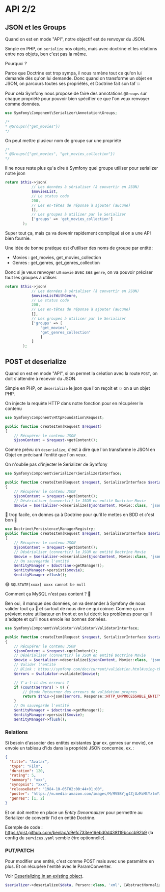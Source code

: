 # API 2/2

## JSON et les Groups

Quand on est en mode "API", notre objectif est de renvoyer du JSON.

Simple en PHP, on `serialize` nos objets, mais avec doctrine et les relations entre nos objets, ben c'est pas la même.

Pourquoi ?

Parce que Doctrine est trop sympa, il nous ramène tout ce qu'on lui demande dès qu'on lui demande.
Donc quand on transforme un objet en JSON, on parcours toutes ses propriétés, et Doctrine fait son taf 💥

Pour cela Symfony nous propose de faire des annotations `@Groups` sur chaque propriété pour pouvoir bien spécifier ce que l'on veux renvoyer comme données.

```php
use Symfony\Component\Serializer\Annotation\Groups;

/*
* @Groups({"get_movies"})
*/
```

On peut mettre plusieur nom de groupe sur une propriété

```php
/*
* @Groups({"get_movies", "get_movies_collection"})
*/
```

Il ne nous reste plus qu'a dire à Symfony quel groupe utiliser pour serializer notre json

```php
return $this->json(
            // Les données à sérialiser (à convertir en JSON)
            $moviesList,
            // Le status code
            200,
            // Les en-têtes de réponse à ajouter (aucune)
            [],
            // Les groupes à utiliser par le Serializer
            ['groups' => 'get_movies_collection']
        );
```

Super tout ça, mais ça va devenir rapidement compliqué si on a une API bien fournie.

Une idée de bonne pratique est d'utiliser des noms de groupe par entité :

* Movies : get_movies, get_movies_collection
* Genres : get_genres, get_genres_collection

Donc si je veux renvoyer un `movie` avec ses `genre`, on va pouvoir préciser tout les groupes à utiliser.

```php
return $this->json(
            // Les données à sérialiser (à convertir en JSON)
            $moviesListWithGenre,
            // Le status code
            200,
            // Les en-têtes de réponse à ajouter (aucune)
            [],
            // Les groupes à utiliser par le Serializer
            ['groups' => [
                'get_movies',
                'get_genres_collection'
                ]
            ]
        );
```

## POST et deserialize

Quand on est en mode "API", si on permet la création avec la route `POST`, on doit s'attendre à recevoir du JSON.

Simple en PHP, on `deserialize` le json que l'on reçoit et 💥 on a un objet PHP.

On injecte la requète HTTP dans notre fonction pour en récupérer le contenu

```php
use Symfony\Component\HttpFoundation\Request;

public function createItem(Request $request)
{
    // Récupérer le contenu JSON
    $jsonContent = $request->getContent();
```

Comme prévu on `deserialize`, c'est à dire que l'on transforme le JSON en Objet en précisant l'entité que l'on veux.

On n'oublie pas d'injecter le Serializer de Symfony

```php
use Symfony\Component\Serializer\SerializerInterface;

public function createItem(Request $request, SerializerInterface $serializer)
{
    // Récupérer le contenu JSON
    $jsonContent = $request->getContent();
    // Désérialiser (convertir) le JSON en entité Doctrine Movie
    $movie = $serializer->deserialize($jsonContent, Movie::class, 'json');
```

🎉 trop facile, on donnes ça à Doctrine pour qu'il le mettes en BDD et c'est bon 💪

```php
use Doctrine\Persistence\ManagerRegistry;
public function createItem(Request $request, SerializerInterface $serializer, ManagerRegistry $doctrine)
{
    // Récupérer le contenu JSON
    $jsonContent = $request->getContent();
    // Désérialiser (convertir) le JSON en entité Doctrine Movie
    $movie = $serializer->deserialize($jsonContent, Movie::class, 'json');
    // On sauvegarde l'entité
    $entityManager = $doctrine->getManager();
    $entityManager->persist($movie);
    $entityManager->flush();

```

😅 `SQLSTATE[xxxx] xxxx cannot be null`

Comment ça MySQL n'est pas content ? 👿

Ben oui, il manque des données, on va demander à Symfony de nous valider tout ça 💪 et surtout de nous dire ce qui coince.
Comme ça on prévient notre utilisateur en front et on lui décrit les problèmes pour qu'il s'adapte et qu'il nous envoie les bonnes données.

```php
use Symfony\Component\Validator\Validator\ValidatorInterface;

public function createItem(Request $request, SerializerInterface $serializer, ManagerRegistry $doctrine, ValidatorInterface $validator)
{
    // Récupérer le contenu JSON
    $jsonContent = $request->getContent();
    // Désérialiser (convertir) le JSON en entité Doctrine Movie
    $movie = $serializer->deserialize($jsonContent, Movie::class, 'json');
    // Valider l'entité
    // @link : https://symfony.com/doc/current/validation.html#using-the-validator-service
    $errors = $validator->validate($movie);

    // Y'a-t-il des erreurs ?
    if (count($errors) > 0) {
        // @todo Retourner des erreurs de validation propres
        return $this->json($errors, Response::HTTP_UNPROCESSABLE_ENTITY);
    }
    // On sauvegarde l'entité
    $entityManager = $doctrine->getManager();
    $entityManager->persist($movie);
    $entityManager->flush();
```

### Relations

Si besoin d'associer des entités existantes (par ex. genres sur movie), on envoie un tableau d'ids dans la propriété JSON concernée, ex. : 

```json
{
  "title": "Avatar",
  "type": "Film",
  "duration": 120,
  "rating": 5,
  "summary": "xxx",
  "synopsis": "xxx",
  "releaseDate": "1984-10-05T02:00:44+01:00",
  "poster": "https://m.media-amazon.com/images/M/MV5BYjg4ZjUzMzMtYzlmYi00YTcwLTlkOWUtYWFmY2RhNjliODQzXkEyXkFqcGdeQXVyNTUyMzE4Mzg@._V1_SX300.jpg",
  "genres": [1, 2]
}
```

Et on doit mettre en place un _Entity Denormalizer_ pour permettre au Serializer de convertir l'id en entité Doctrine.

Exemple de code : https://gist.github.com/benlac/c9efc733ee16ebd0d438119bcccb92b9 (la config du `services.yaml` semble être optionnelle).

### PUT/PATCH

Pour modifier une entité, c'est comme POST mais avec une paramètre en plus. Et on récupère l'entité avec le ParamConverter.

Voir [Deserializing in an existing object](https://symfony.com/doc/5.4/components/serializer.html#deserializing-in-an-existing-object).

```php
$serializer->deserialize($data, Person::class, 'xml', [AbstractNormalizer::OBJECT_TO_POPULATE => $person]);
```
